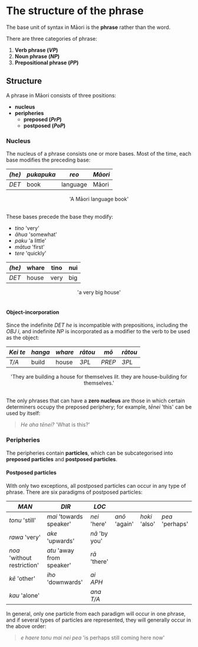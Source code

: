# The structure of the phrase

The base unit of syntax in Māori is the **phrase** rather than the word.

There are three categories of phrase:

1. **Verb phrase (*VP*)**
1. **Noun phrase (*NP*)**
1. **Prepositional phrase (*PP*)**

## Structure

A phrase in Māori consists of three positions:

- **nucleus**
- **peripheries**
  - **preposed (*PrP*)**
  - **postposed (*PoP*)**

### Nucleus

The nucleus of a phrase consists one or more bases.
Most of the time, each base modifies the preceding base:

| *(he)* | *pukapuka* | *reo* | *Māori* |
|--|--|--|--|
| *DET* | book | language | Māori |
<center>'A Māori language book'</center><br/>

These bases precede the base they modify:

- *tino* 'very'
- *āhua* 'somewhat'
- *paku* 'a little'
- *mātua* 'first'
- *tere* 'quickly'

| *(he)* | whare | tino | nui |
|--|--|--|--|
| *DET* | house | very | big |
<center>'a very big house'</center><br/>

#### Object-incorporation

Since the indefinite *DET* *he* is incompatible with prepositions, including the *OBJ* *i*, and indefinite *NP* is incorporated as a modifier to the verb to be used as the object:

| *Kei te* | *hanga* | *whare* | *rātou* | *mō* | *rātou* |
|--|--|--|--|--|--|
| *T/A* | build | house | *3PL* | *PREP* | *3PL* |
<center>'They are building a house for themselves <em>lit.</em> they are house-building for themselves.'</center><br/>

The only phrases that can have a **zero nucleus** are those in which certain determiners occupy the preposed periphery; for example, *tēnei* 'this' can be used by itself:

> *He aha tēnei?* 'What is this?'

### Peripheries

The peripheries contain **particles**, which can be subcategorised into **preposed particles** and **postposed particles**.

#### Postposed particles

With only two exceptions, all postposed particles can occur in any type of phrase.
There are six paradigms of postposed particles:

| *MAN* | *DIR* | *LOC* ||||
|--|--|--|--|--|--|
| *tonu* 'still' | *mai* 'towards speaker' | *nei* 'here' | *anō* 'again' | *hoki* 'also' | *pea* 'perhaps' |
| *rawa* 'very' | *ake* 'upwards' | *nā* 'by you' ||||
| *noa* 'without restriction' | *atu* 'away from speaker' | *rā* 'there' ||||
| *kē* 'other' | *iho* 'downwards' | *ai* *APH* ||||
| *kau* 'alone' || *ana* *T/A* ||||

In general, only one particle from each paradigm will occur in one phrase, and if several types of particles are represented, they will generally occur in the above order:

> *e haere tonu mai nei pea* 'is perhaps still coming here now'
